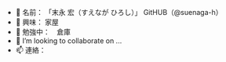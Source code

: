 - 👋 名前： 「末永 宏（すえなが ひろし）」 GitHUB（@suenaga-h）
- 👀 興味： 家屋
- 🌱 勉強中：　倉庫
- 💞️ I’m looking to collaborate on ...
- 📫 連絡： 

<!---
suenaga-h/suenaga-h is a ✨ special ✨ repository because its `README.md` (this file) appears on your GitHub profile.
You can click the Preview link to take a look at your changes.
--->
